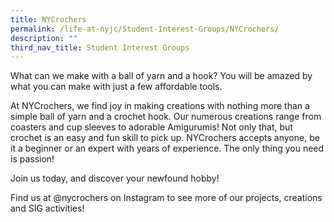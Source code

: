 ```yaml
---
title: NYCrochers
permalink: /life-at-nyjc/Student-Interest-Groups/NYCrochers/
description: ""
third_nav_title: Student Interest Groups
---
```


What can we make with a ball of yarn and a hook? You will be amazed by what you can make with just a few affordable tools.

At NYCrochers, we find joy in making creations with nothing more than a simple ball of yarn and a crochet hook. Our numerous creations range from coasters and cup sleeves to adorable Amigurumis! Not only that, but crochet is an easy and fun skill to pick up. NYCrochers accepts anyone, be it a beginner or an expert with years of experience. The only thing you need is passion!

Join us today, and discover your newfound hobby!

Find us at @nycrochers on Instagram to see more of our projects, creations and SIG activities!